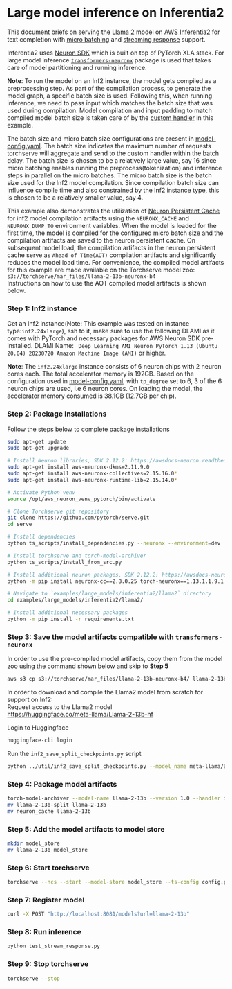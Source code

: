 # Large model inference on Inferentia2

This document briefs on serving the [Llama 2](https://huggingface.co/meta-llama) model on [AWS Inferentia2](https://aws.amazon.com/ec2/instance-types/inf2/) for text completion with [micro batching](https://github.com/pytorch/serve/tree/96450b9d0ab2a7290221f0e07aea5fda8a83efaf/examples/micro_batching) and [streaming response](https://github.com/pytorch/serve/blob/96450b9d0ab2a7290221f0e07aea5fda8a83efaf/docs/inference_api.md#curl-example-1) support.

Inferentia2 uses [Neuron SDK](https://aws.amazon.com/machine-learning/neuron/) which is built on top of PyTorch XLA stack. For large model inference [`transformers-neuronx`](https://github.com/aws-neuron/transformers-neuronx) package is used that takes care of model partitioning and running inference.

**Note**: To run the model on an Inf2 instance, the model gets compiled as a preprocessing step. As part of the compilation process, to generate the model graph, a specific batch size is used. Following this, when running inference, we need to pass input which matches the batch size that was used during compilation. Model compilation and input padding to match compiled model batch size is taken care of by the [custom handler](inf2_handler.py) in this example.

The batch size and micro batch size configurations are present in [model-config.yaml](model-config.yaml). The batch size indicates the maximum number of requests torchserve will aggregate and send to the custom handler within the batch delay.
The batch size is chosen to be a relatively large value, say 16 since micro batching enables running the preprocess(tokenization) and inference steps in parallel on the micro batches. The micro batch size is the batch size used for the Inf2 model compilation.
Since compilation batch size can influence compile time and also constrained by the Inf2 instance type, this is chosen to be a relatively smaller value, say 4.

This example also demonstrates the utilization of [Neuron Persistent Cache](https://awsdocs-neuron.readthedocs-hosted.com/en/latest/general/arch/neuron-features/neuron-caching.html) for inf2 model compilation artifacts using the `NEURONX_CACHE` and `NEURONX_DUMP_TO` environment variables.
When the model is loaded for the first time, the model is compiled for the configured micro batch size and the compilation artifacts are saved to the neuron persistent cache.
On subsequent model load, the compilation artifacts in the neuron persistent cache serve as `Ahead of Time(AOT)` compilation artifacts and significantly reduces the model load time.
For convenience, the compiled model artifacts for this example are made available on the Torchserve model zoo: `s3://torchserve/mar_files/llama-2-13b-neuronx-b4`\
Instructions on how to use the AOT compiled model artifacts is shown below.

### Step 1: Inf2 instance

Get an Inf2 instance(Note: This example was tested on instance type:`inf2.24xlarge`), ssh to it, make sure to use the following DLAMI as it comes with PyTorch and necessary packages for AWS Neuron SDK pre-installed.
DLAMI Name: ` Deep Learning AMI Neuron PyTorch 1.13 (Ubuntu 20.04) 20230720 Amazon Machine Image (AMI)` or higher.

**Note**: The `inf2.24xlarge` instance consists of 6 neuron chips with 2 neuron cores each. The total accelerator memory is 192GB.
Based on the configuration used in [model-config.yaml](model-config.yaml), with `tp_degree` set to 6, 3 of the 6 neuron chips are used, i.e 6 neuron cores.
On loading the model, the accelerator memory consumed is 38.1GB (12.7GB per chip).

### Step 2: Package Installations

Follow the steps below to complete package installations

```bash
sudo apt-get update
sudo apt-get upgrade

# Install Neuron libraries, SDK 2.12.2: https://awsdocs-neuron.readthedocs-hosted.com/en/latest/release-notes/prev/content.html#id8
sudo apt-get install aws-neuronx-dkms=2.11.9.0
sudo apt-get install aws-neuronx-collectives=2.15.16.0*
sudo apt-get install aws-neuronx-runtime-lib=2.15.14.0*

# Activate Python venv
source /opt/aws_neuron_venv_pytorch/bin/activate

# Clone Torchserve git repository
git clone https://github.com/pytorch/serve.git
cd serve

# Install dependencies
python ts_scripts/install_dependencies.py --neuronx --environment=dev

# Install torchserve and torch-model-archiver
python ts_scripts/install_from_src.py

# Install additional neuron packages, SDK 2.12.2: https://awsdocs-neuron.readthedocs-hosted.com/en/latest/release-notes/prev/content.html#id8
python -m pip install neuronx-cc==2.8.0.25 torch-neuronx==1.13.1.1.9.1 transformers-neuronx==0.5.58

# Navigate to `examples/large_models/inferentia2/llama2` directory
cd examples/large_models/inferentia2/llama2/

# Install additional necessary packages
python -m pip install -r requirements.txt
```

### Step 3: Save the model artifacts compatible with `transformers-neuronx`
In order to use the pre-compiled model artifacts, copy them from the model zoo using the command shown below and skip to **Step 5**
```bash
aws s3 cp s3://torchserve/mar_files/llama-2-13b-neuronx-b4/ llama-2-13b --recursive
```

In order to download and compile the Llama2 model from scratch for support on Inf2:\
Request access to the Llama2 model\
https://huggingface.co/meta-llama/Llama-2-13b-hf

Login to Huggingface
```bash
huggingface-cli login
```

Run the `inf2_save_split_checkpoints.py` script
```bash
python ../util/inf2_save_split_checkpoints.py --model_name meta-llama/Llama-2-13b-hf --save_path './llama-2-13b-split' generate_neuron_cache --neuron_cache_dir './neuron_cache' --batch_size 4 --amp 'bf16' --tp_degree 6
```


### Step 4: Package model artifacts

```bash
torch-model-archiver --model-name llama-2-13b --version 1.0 --handler inf2_handler.py -r requirements.txt --config-file model-config.yaml --archive-format no-archive
mv llama-2-13b-split llama-2-13b
mv neuron_cache llama-2-13b
```

### Step 5: Add the model artifacts to model store

```bash
mkdir model_store
mv llama-2-13b model_store
```

### Step 6: Start torchserve

```bash
torchserve --ncs --start --model-store model_store --ts-config config.properties
```

### Step 7: Register model

```bash
curl -X POST "http://localhost:8081/models?url=llama-2-13b"
```

### Step 8: Run inference

```bash
python test_stream_response.py
```

### Step 9: Stop torchserve

```bash
torchserve --stop
```
